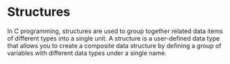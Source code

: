 # Structures
In C programming, structures are used to group together related data items of different types into a single unit. A structure is a user-defined data type that allows you to create a composite data structure by defining a group of variables with different data types under a single name.
